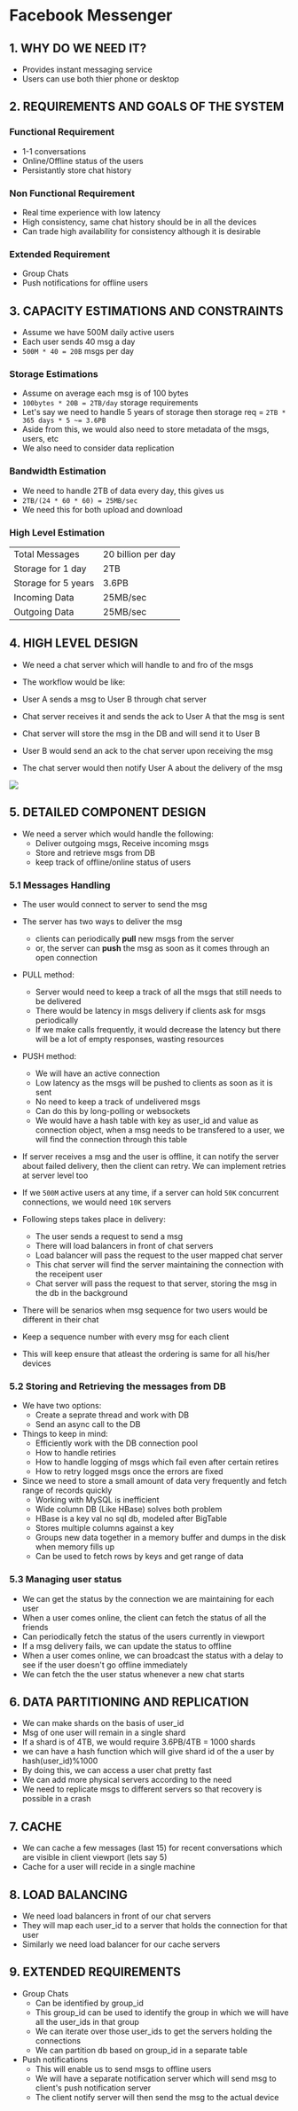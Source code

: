# Facebook Messenger

## 1. WHY DO WE NEED IT?
- Provides instant messaging service
- Users can use both thier phone or desktop


## 2. REQUIREMENTS AND GOALS OF THE SYSTEM

### Functional Requirement
- 1-1 conversations
- Online/Offline status of the users
- Persistantly store chat history

### Non Functional Requirement
- Real time experience with low latency
- High consistency, same chat history should be in all the devices
- Can trade high availability for consistency although it is desirable


### Extended Requirement
- Group Chats
- Push notifications for offline users

## 3. CAPACITY ESTIMATIONS AND CONSTRAINTS
- Assume we have 500M daily active users
- Each user sends 40 msg a day
- `500M * 40 = 20B` msgs per day

### Storage Estimations
- Assume on average each msg is of 100 bytes
- `100bytes * 20B = 2TB/day` storage requirements
- Let's say we need to handle 5 years of storage then storage req = `2TB * 365 days * 5 ~= 3.6PB`
- Aside from this, we would also need to store metadata of the msgs, users, etc
- We also need to consider data replication

### Bandwidth Estimation
- We need to handle 2TB of data every day, this gives us
- `2TB/(24 * 60 * 60) = 25MB/sec`
- We need this for both upload and download

### High Level Estimation

|                      |                    |
| -------------------- | ------------------ |
| Total Messages       | 20 billion per day |
| Storage for 1 day    | 2TB                |
| Storage for 5 years  | 3.6PB              |
| Incoming Data        | 25MB/sec           |
| Outgoing Data        | 25MB/sec           |

## 4. HIGH LEVEL DESIGN

- We need a chat server which will handle to and fro of the msgs
- The workflow would be like:

- User A sends a msg to User B through chat server
- Chat server receives it and sends the ack to User A that the msg is sent
- Chat server will store the msg in the DB and will send it to User B
- User B would send an ack to the chat server upon receiving the msg
- The chat server would then notify User A about the delivery of the msg

<img src="./Resources/5-1.png">


## 5. DETAILED COMPONENT DESIGN
- We need a server which would handle the following:
    - Deliver outgoing msgs, Receive incoming msgs
    - Store and retrieve msgs from DB
    - keep track of offline/online status of users

### 5.1 Messages Handling
- The user would connect to server to send the msg
- The server has two ways to deliver the msg
    - clients can periodically **pull** new msgs from the server
    - or, the server can **push** the msg as soon as it comes through an open connection

- PULL method:
    - Server would need to keep a track of all the msgs that still needs to be delivered
    - There would be latency in msgs delivery if clients ask for msgs periodically
    - If we make calls frequently, it would decrease the latency but there will be a lot of empty responses, wasting resources

- PUSH method:
    - We will have an active connection
    - Low latency as the msgs will be pushed to clients as soon as it is sent
    - No need to keep a track of undelivered msgs
    - Can do this by long-polling or websockets
    - We would have a hash table with key as user_id and value as connection object, when a msg needs to be transfered to a user, we will find the connection through this table

- If server receives a msg and the user is offline, it can notify the server about failed delivery, then the client can retry. We can implement retries at server level too

- If we `500M` active users at any time, if a server can hold `50K` concurrent connections, we would need `10K` servers

- Following steps takes place in delivery:
    - The user sends a request to send a msg
    - There will load balancers in front of chat servers
    - Load balancer will pass the request to the user mapped chat server
    - This chat server will find the server maintaining the connection with the receipent user
    - Chat server will pass the request to that server, storing the msg in the db in the background


- There will be senarios when msg sequence for two users would be different in their chat
- Keep a sequence number with every msg for each client
- This will keep ensure that atleast the ordering is same for all his/her devices

### 5.2 Storing and Retrieving the messages from DB
- We have two options:
    - Create a seprate thread and work with DB
    - Send an async call to the DB
- Things to keep in mind:
    - Efficiently work with the DB connection pool
    - How to handle retiries
    - How to handle logging of msgs which fail even after certain retires
    - How to retry logged msgs once the errors are fixed
- Since we need to store a small amount of data very frequently and fetch range of records quickly
    - Working with MySQL is inefficient
    - Wide column DB (Like HBase) solves both problem
    - HBase is a key val no sql db, modeled after BigTable
    - Stores multiple columns against a key
    - Groups new data together in a memory buffer and dumps in the disk when memory fills up
    - Can be used to fetch rows by keys and get range of data
    

### 5.3 Managing user status
- We can get the status by the connection we are maintaining for each user
- When a user comes online, the client can fetch the status of all the friends
- Can periodically fetch the status of the users currently in viewport
- If a msg delivery fails, we can update the status to offline
- When a user comes online, we can broadcast the status with a delay to see if the user doesn't go offline immediately
- We can fetch the the user status whenever a new chat starts


## 6. DATA PARTITIONING AND REPLICATION
- We can make shards on the basis of user_id
- Msg of one user will remain in a single shard
- If a shard is of 4TB, we would require 3.6PB/4TB = 1000 shards
- we can have a hash function which will give shard id of the a user by hash(user_id)%1000
- By doing this, we can access a user chat pretty fast
- We can add more physical servers according to the need
- We need to replicate msgs to different servers so that recovery is possible in a crash

## 7. CACHE
- We can cache a few messages (last 15) for recent conversations which are visible in client viewport (lets say 5)
- Cache for a user will recide in a single machine

## 8. LOAD BALANCING
- We need load balancers in front of our chat servers
- They will map each user_id to a server that holds the connection for that user
- Similarly we need load balancer for our cache servers

## 9. EXTENDED REQUIREMENTS
- Group Chats
    - Can be identified by group_id
    - This group_id can be used to identify the group in which we will have all the user_ids in that group
    - We can iterate over those user_ids to get the servers holding the connections
    - We can partition db based on group_id in a separate table
- Push notifications
    - This will enable us to send msgs to offline users
    - We will have a separate notification server which will send msg to client's push notification server
    - The client notify server will then send the msg to the actual device